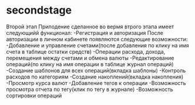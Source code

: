 # secondstage
Второй этап
Прилодение сделанное во вермя втрого этапа имеет следующийй функционал:
-Регистрация и авторизация
После авторизации в личном кабинете появляются следующие возможности:
-Добавление и управление счетами(после добавления по клику на имя счета в таблице остатки средств)
-Операции расхода, дохода, перемещения между счетами и обмена валюты
-Редактирование операций(по клику на имя операции в таблице журнал операций)
-Создание шаблонов для всех операций(вкладка шаблоны)
-Контроль расходов по категориям
-Создание накоплений(вкладка накопления)
-Просмотр курса валют
-Добавление тегов к операции
-Возможность просмотра отчета по тегу(клик по тегу в журнале)
-Возможность сортировки операций
